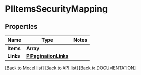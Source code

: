 # PIItemsSecurityMapping

## Properties
Name | Type | Notes
------------ | ------------- | -------------
**Items** | **Array<PISecurityMapping>**
**Links** | **[**PIPaginationLinks**](../models/PIPaginationLinks.md)**

[[Back to Model list]](../../DOCUMENTATION.md#documentation-for-models) [[Back to API list]](../../DOCUMENTATION.md#documentation-for-api-endpoints) [[Back to DOCUMENTATION]](../../DOCUMENTATION.md)
